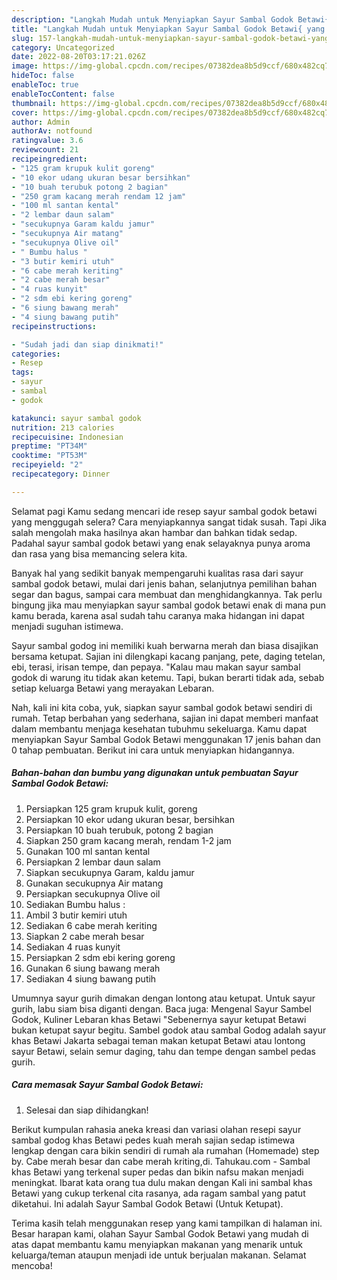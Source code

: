 ```yaml
---
description: "Langkah Mudah untuk Menyiapkan Sayur Sambal Godok Betawi{ yang Enak Banget,  Menu Buat lebaran"
title: "Langkah Mudah untuk Menyiapkan Sayur Sambal Godok Betawi{ yang Enak Banget,  Menu Buat lebaran"
slug: 157-langkah-mudah-untuk-menyiapkan-sayur-sambal-godok-betawi-yang-enak-banget-menu-buat-lebaran
category: Uncategorized
date: 2022-08-20T03:17:21.026Z
image: https://img-global.cpcdn.com/recipes/07382dea8b5d9ccf/680x482cq70/sayur-sambal-godok-betawi-foto-resep-utama.jpg
hideToc: false
enableToc: true
enableTocContent: false
thumbnail: https://img-global.cpcdn.com/recipes/07382dea8b5d9ccf/680x482cq70/sayur-sambal-godok-betawi-foto-resep-utama.jpg
cover: https://img-global.cpcdn.com/recipes/07382dea8b5d9ccf/680x482cq70/sayur-sambal-godok-betawi-foto-resep-utama.jpg
author: Admin
authorAv: notfound
ratingvalue: 3.6
reviewcount: 21
recipeingredient:
- "125 gram krupuk kulit goreng"
- "10 ekor udang ukuran besar bersihkan"
- "10 buah terubuk potong 2 bagian"
- "250 gram kacang merah rendam 12 jam"
- "100 ml santan kental"
- "2 lembar daun salam"
- "secukupnya Garam kaldu jamur"
- "secukupnya Air matang"
- "secukupnya Olive oil"
- " Bumbu halus "
- "3 butir kemiri utuh"
- "6 cabe merah keriting"
- "2 cabe merah besar"
- "4 ruas kunyit"
- "2 sdm ebi kering goreng"
- "6 siung bawang merah"
- "4 siung bawang putih"
recipeinstructions:

- "Sudah jadi dan siap dinikmati!"
categories:
- Resep
tags:
- sayur
- sambal
- godok

katakunci: sayur sambal godok 
nutrition: 213 calories
recipecuisine: Indonesian
preptime: "PT34M"
cooktime: "PT53M"
recipeyield: "2"
recipecategory: Dinner

---
```



Selamat pagi Kamu sedang mencari ide resep sayur sambal godok betawi yang menggugah selera? Cara menyiapkannya sangat tidak susah. Tapi Jika salah mengolah maka hasilnya akan hambar dan bahkan tidak sedap. Padahal sayur sambal godok betawi yang enak selayaknya punya aroma dan rasa yang bisa memancing selera kita.


Banyak hal yang sedikit banyak mempengaruhi kualitas rasa dari sayur sambal godok betawi, mulai dari jenis bahan, selanjutnya pemilihan bahan segar dan bagus, sampai cara membuat dan menghidangkannya. Tak perlu bingung jika mau menyiapkan sayur sambal godok betawi enak di mana pun kamu berada, karena asal sudah tahu caranya maka hidangan ini dapat menjadi suguhan istimewa.

Sayur sambal godog ini memiliki kuah berwarna merah dan biasa disajikan bersama ketupat. Sajian ini dilengkapi kacang panjang, pete, daging tetelan, ebi, terasi, irisan tempe, dan pepaya. &#34;Kalau mau makan sayur sambal godok di warung itu tidak akan ketemu. Tapi, bukan berarti tidak ada, sebab setiap keluarga Betawi yang merayakan Lebaran.


Nah, kali ini kita coba, yuk, siapkan sayur sambal godok betawi sendiri di rumah. Tetap berbahan yang sederhana, sajian ini dapat memberi manfaat dalam membantu menjaga kesehatan tubuhmu sekeluarga. Kamu dapat menyiapkan Sayur Sambal Godok Betawi menggunakan 17 jenis bahan dan 0 tahap pembuatan. Berikut ini cara untuk menyiapkan hidangannya.

<!--inarticleads1-->

##### Bahan-bahan dan bumbu yang digunakan untuk pembuatan Sayur Sambal Godok Betawi:

1. Persiapkan 125 gram krupuk kulit, goreng
1. Persiapkan 10 ekor udang ukuran besar, bersihkan
1. Persiapkan 10 buah terubuk, potong 2 bagian
1. Siapkan 250 gram kacang merah, rendam 1-2 jam
1. Gunakan 100 ml santan kental
1. Persiapkan 2 lembar daun salam
1. Siapkan secukupnya Garam, kaldu jamur
1. Gunakan secukupnya Air matang
1. Persiapkan secukupnya Olive oil
1. Sediakan  Bumbu halus :
1. Ambil 3 butir kemiri utuh
1. Sediakan 6 cabe merah keriting
1. Siapkan 2 cabe merah besar
1. Sediakan 4 ruas kunyit
1. Persiapkan 2 sdm ebi kering goreng
1. Gunakan 6 siung bawang merah
1. Sediakan 4 siung bawang putih


Umumnya sayur gurih dimakan dengan lontong atau ketupat. Untuk sayur gurih, labu siam bisa diganti dengan. Baca juga: Mengenal Sayur Sambel Godok, Kuliner Lebaran khas Betawi &#34;Sebenernya sayur ketupat Betawi bukan ketupat sayur begitu. Sambel godok atau sambal Godog adalah sayur khas Betawi Jakarta sebagai teman makan ketupat Betawi atau lontong sayur Betawi, selain semur daging, tahu dan tempe dengan sambel pedas gurih. 

<!--inarticleads2-->

##### Cara memasak Sayur Sambal Godok Betawi:


1. Selesai dan siap dihidangkan!

Berikut kumpulan rahasia aneka kreasi dan variasi olahan resepi sayur sambal godog khas Betawi pedes kuah merah sajian sedap istimewa lengkap dengan cara bikin sendiri di rumah ala rumahan (Homemade) step by. Cabe merah besar dan cabe merah kriting,di. Tahukau.com - Sambal khas Betawi yang terkenal super pedas dan bikin nafsu makan menjadi meningkat. Ibarat kata orang tua dulu makan dengan Kali ini sambal khas Betawi yang cukup terkenal cita rasanya, ada ragam sambal yang patut diketahui. Ini adalah Sayur Sambal Godok Betawi (Untuk Ketupat). 

Terima kasih telah menggunakan resep yang kami tampilkan di halaman ini. Besar harapan kami, olahan Sayur Sambal Godok Betawi yang mudah di atas dapat membantu kamu menyiapkan makanan yang menarik untuk keluarga/teman ataupun menjadi ide untuk berjualan makanan. Selamat mencoba!
